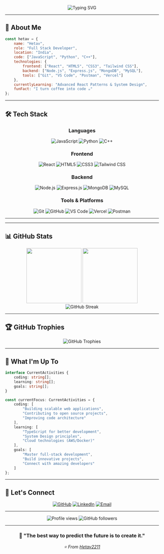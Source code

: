 <div align="center">
  <img src="https://readme-typing-svg.herokuapp.com?font=Fira+Code&size=32&duration=3000&pause=1000&color=00D9FF&center=true&vCenter=true&width=600&lines=Hi+%F0%9F%91%8B%2C+I'm+Hetav;Full+Stack+Developer;Passionate+About+Code" alt="Typing SVG" />
</div>

---

## 🚀 **About Me**

```javascript
const hetav = {
    name: "Hetav",
    role: "Full Stack Developer",
    location: "India",
    code: ["JavaScript", "Python", "C++"],
    technologies: {
        frontend: ["React", "HTML5", "CSS3", "Tailwind CSS"],
        backend: ["Node.js", "Express.js", "MongoDB", "MySQL"],
        tools: ["Git", "VS Code", "Postman", "Vercel"]
    },
    currentlyLearning: "Advanced React Patterns & System Design",
    funFact: "I turn coffee into code ☕️"
};
```

---

## 🛠️ **Tech Stack**

<div align="center">

### **Languages**
![JavaScript](https://img.shields.io/badge/JavaScript-F7DF1E?style=for-the-badge&logo=javascript&logoColor=black)
![Python](https://img.shields.io/badge/Python-3776AB?style=for-the-badge&logo=python&logoColor=white)
![C++](https://img.shields.io/badge/C++-00599C?style=for-the-badge&logo=cplusplus&logoColor=white)

### **Frontend**
![React](https://img.shields.io/badge/React-61DAFB?style=for-the-badge&logo=react&logoColor=black)
![HTML5](https://img.shields.io/badge/HTML5-E34F26?style=for-the-badge&logo=html5&logoColor=white)
![CSS3](https://img.shields.io/badge/CSS3-1572B6?style=for-the-badge&logo=css3&logoColor=white)
![Tailwind CSS](https://img.shields.io/badge/Tailwind_CSS-38B2AC?style=for-the-badge&logo=tailwind-css&logoColor=white)

### **Backend**
![Node.js](https://img.shields.io/badge/Node.js-339933?style=for-the-badge&logo=nodedotjs&logoColor=white)
![Express.js](https://img.shields.io/badge/Express.js-000000?style=for-the-badge&logo=express&logoColor=white)
![MongoDB](https://img.shields.io/badge/MongoDB-47A248?style=for-the-badge&logo=mongodb&logoColor=white)
![MySQL](https://img.shields.io/badge/MySQL-4479A1?style=for-the-badge&logo=mysql&logoColor=white)

### **Tools & Platforms**
![Git](https://img.shields.io/badge/Git-F05032?style=for-the-badge&logo=git&logoColor=white)
![GitHub](https://img.shields.io/badge/GitHub-181717?style=for-the-badge&logo=github&logoColor=white)
![VS Code](https://img.shields.io/badge/VS_Code-007ACC?style=for-the-badge&logo=visual-studio-code&logoColor=white)
![Vercel](https://img.shields.io/badge/Vercel-000000?style=for-the-badge&logo=vercel&logoColor=white)
![Postman](https://img.shields.io/badge/Postman-FF6C37?style=for-the-badge&logo=postman&logoColor=white)

</div>

---

---

## 📊 **GitHub Stats**

<div align="center">
  <img height="180em" src="https://github-readme-stats.vercel.app/api?username=Hetav2211&show_icons=true&theme=tokyonight&include_all_commits=true&count_private=true&border_radius=10"/>
  <img height="180em" src="https://github-readme-stats.vercel.app/api/top-langs/?username=Hetav2211&layout=compact&langs_count=8&theme=tokyonight&border_radius=10"/>
</div>

<div align="center">
  <img src="https://github-readme-streak-stats.herokuapp.com/?user=Hetav2211&theme=tokyonight&border_radius=10" alt="GitHub Streak"/>
</div>

---

## 🏆 **GitHub Trophies**

<div align="center">
  <img src="https://github-profile-trophy.vercel.app/?username=Hetav2211&theme=tokyonight&no-frame=true&no-bg=false&margin-w=4&row=1&column=6" alt="GitHub Trophies"/>
</div>

---

## 🎯 **What I'm Up To**

```typescript
interface CurrentActivities {
    coding: string[];
    learning: string[];
    goals: string[];
}

const currentFocus: CurrentActivities = {
    coding: [
        "Building scalable web applications",
        "Contributing to open source projects",
        "Improving code architecture"
    ],
    learning: [
        "TypeScript for better development",
        "System Design principles",
        "Cloud technologies (AWS/Docker)"
    ],
    goals: [
        "Master full-stack development",
        "Build innovative projects",
        "Connect with amazing developers"
    ]
};
```

---

## 🤝 **Let's Connect**

<div align="center">

[![GitHub](https://img.shields.io/badge/GitHub-181717?style=for-the-badge&logo=github&logoColor=white)](https://github.com/Hetav2211)
[![LinkedIn](https://img.shields.io/badge/LinkedIn-0A66C2?style=for-the-badge&logo=linkedin&logoColor=white)](https://www.linkedin.com/in/hetav-patel-921142255/)
[![Email](https://img.shields.io/badge/Email-D14836?style=for-the-badge&logo=gmail&logoColor=white)](mailto:hetavpatel2211@gmail.com)

</div>

---

<div align="center">
  <img src="https://komarev.com/ghpvc/?username=Hetav2211&label=Profile%20Views&color=0e75b6&style=flat" alt="Profile views" />
  <img src="https://img.shields.io/github/followers/Hetav2211?label=Followers&style=social" alt="GitHub followers" />
</div>

---

<div align="center">
  <h3>💫 "The best way to predict the future is to create it."</h3>
  <p><i>⭐️ From <a href="https://github.com/Hetav2211">Hetav2211</a></i></p>
</div>

